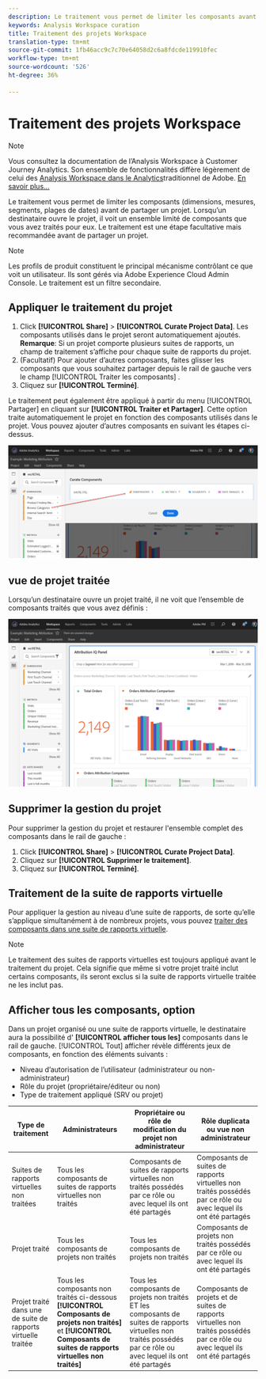 ```yaml
---
description: Le traitement vous permet de limiter les composants avant de partager un projet.
keywords: Analysis Workspace curation
title: Traitement des projets Workspace
translation-type: tm+mt
source-git-commit: 1fb46acc9c7c70e64058d2c6a8fdcde119910fec
workflow-type: tm+mt
source-wordcount: '526'
ht-degree: 36%

---
```



# Traitement des projets Workspace

>[!NOTE]
>
>Vous consultez la documentation de l’Analysis Workspace à Customer Journey Analytics. Son ensemble de fonctionnalités diffère légèrement de celui des [Analysis Workspace dans le Analytics](https://docs.adobe.com/content/help/fr-FR/analytics/analyze/analysis-workspace/home.html)traditionnel de Adobe. [En savoir plus...](/help/getting-started/cja-aa.md)

Le traitement vous permet de limiter les composants (dimensions, mesures, segments, plages de dates) avant de partager un projet. Lorsqu’un destinataire ouvre le projet, il voit un ensemble limité de composants que vous avez traités pour eux. Le traitement est une étape facultative mais recommandée avant de partager un projet.

>[!NOTE]
> Les profils de produit constituent le principal mécanisme contrôlant ce que voit un utilisateur. Ils sont gérés via Adobe Experience Cloud Admin Console. Le traitement est un filtre secondaire.

## Appliquer le traitement du projet

1. Click **[!UICONTROL Share]** > **[!UICONTROL Curate Project Data]**.
Les composants utilisés dans le projet seront automatiquement ajoutés.
   **Remarque**: Si un projet comporte plusieurs suites de rapports, un champ de traitement s’affiche pour chaque suite de rapports du projet.
1. (Facultatif) Pour ajouter d’autres composants, faites glisser les composants que vous souhaitez partager depuis le rail de gauche vers le champ [!UICONTROL Traiter les composants] .
1. Cliquez sur **[!UICONTROL Terminé]**.

Le traitement peut également être appliqué à partir du menu [!UICONTROL Partager] en cliquant sur **[!UICONTROL Traiter et Partager]**. Cette option traite automatiquement le projet en fonction des composants utilisés dans le projet. Vous pouvez ajouter d’autres composants en suivant les étapes ci-dessus.

![](assets/curation-field.png)

## vue de projet traitée

Lorsqu’un destinataire ouvre un projet traité, il ne voit que l’ensemble de composants traités que vous avez définis :

![](assets/curate-project.png)

## Supprimer la gestion du projet

Pour supprimer la gestion du projet et restaurer l&#39;ensemble complet des composants dans le rail de gauche :
1. Click **[!UICONTROL Share]** > **[!UICONTROL Curate Project Data]**.
1. Cliquez sur **[!UICONTROL Supprimer le traitement]**.
1. Cliquez sur **[!UICONTROL Terminé]**.

## Traitement de la suite de rapports virtuelle

Pour appliquer la gestion au niveau d’une suite de rapports, de sorte qu’elle s’applique simultanément à de nombreux projets, vous pouvez [traiter des composants dans une suite de rapports virtuelle](https://docs.adobe.com/content/help/fr-FR/analytics/components/virtual-report-suites/vrs-components.html).

>[!NOTE]
> Le traitement des suites de rapports virtuelles est toujours appliqué avant le traitement du projet. Cela signifie que même si votre projet traité inclut certains composants, ils seront exclus si la suite de rapports virtuelle traitée ne les inclut pas.

## Afficher tous les composants, option

Dans un projet organisé ou une suite de rapports virtuelle, le destinataire aura la possibilité d&#39; **[!UICONTROL afficher tous les]** composants dans le rail de gauche. [!UICONTROL Tout] afficher révèle différents jeux de composants, en fonction des éléments suivants :

* Niveau d’autorisation de l’utilisateur (administrateur ou non-administrateur)
* Rôle du projet (propriétaire/éditeur ou non)
* Type de traitement appliqué (SRV ou projet)

| Type de traitement | Administrateurs | Propriétaire ou rôle de modification du projet non administrateur | Rôle duplicata ou vue non administrateur |
|---|---|---|---|
| Suites de rapports virtuelles non traitées | Tous les composants de suites de rapports virtuelles non traités | Composants de suites de rapports virtuelles non traités possédés par ce rôle ou avec lequel ils ont été partagés | Composants de suites de rapports virtuelles non traités possédés par ce rôle ou avec lequel ils ont été partagés |
| Projet traité | Tous les composants de projets non traités | Tous les composants de projets non traités | Composants de projets non traités possédés par ce rôle ou avec lequel ils ont été partagés |
| Projet traité dans une de suite de rapports virtuelle traitée | Tous les composants non traités ci-dessous  **[!UICONTROL Composants de projets non traités]** et **[!UICONTROL Composants de suites de rapports virtuelles non traités]** | Tous les composants de projets non traités ET les composants de suites de rapports virtuelles non traités possédés par ce rôle ou avec lequel ils ont été partagés | Composants de projets et de suites de rapports virtuelles non traités possédés par ce rôle ou avec lequel ils ont été partagés |
